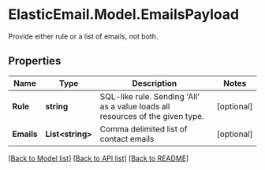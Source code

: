 # ElasticEmail.Model.EmailsPayload
Provide either rule or a list of emails, not both.
## Properties

Name | Type | Description | Notes
------------ | ------------- | ------------- | -------------
**Rule** | **string** | SQL-like rule. Sending &#39;All&#39; as a value loads all resources of the given type. | [optional] 
**Emails** | **List&lt;string&gt;** | Comma delimited list of contact emails | [optional] 

[[Back to Model list]](../README.md#documentation-for-models) [[Back to API list]](../README.md#documentation-for-api-endpoints) [[Back to README]](../README.md)

